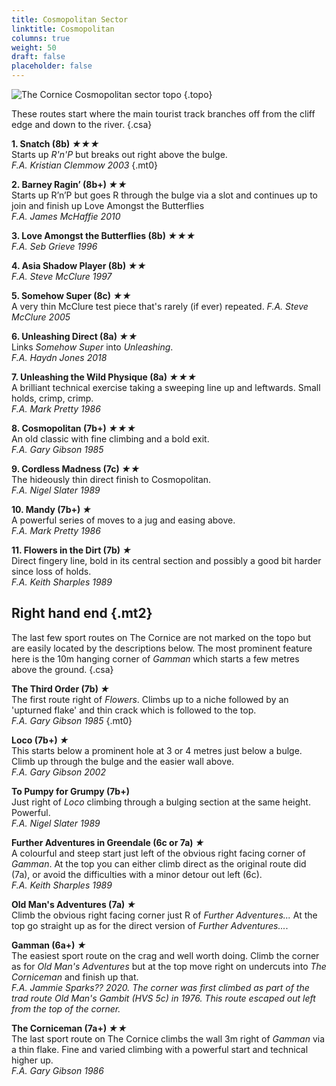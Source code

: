 ```yaml
---
title: Cosmopolitan Sector
linktitle: Cosmopolitan
columns: true
weight: 50
draft: false
placeholder: false
---
```



![The Cornice Cosmopolitan sector topo](/img/peak/cheedale/the-cornice-cosmopolitan-sector.jpg)
{.topo}

These routes start where the main tourist track branches off from the cliff edge and down to the river.
{.csa}

**1. Snatch (8b) *★★★***   
Starts up *R'n'P* but breaks out right above the bulge.  
*F.A. Kristian Clemmow 2003*
{.mt0}

**2. Barney Ragin’ (8b+) *★★***  
Starts up R’n’P but goes R through the bulge via a slot and continues up to join and finish up Love Amongst the Butterflies  
*F.A. James McHaffie 2010*

**3. Love Amongst the Butterflies (8b) *&starf;&starf;&starf;***  
*F.A. Seb Grieve 1996*

**4. Asia Shadow Player (8b) *&starf;&starf;***  
*F.A. Steve McClure 1997*

**5. Somehow Super (8c) *&starf;&starf;***  
A very thin McClure test piece that's rarely (if ever) repeated.
*F.A. Steve McClure 2005*

**6. Unleashing Direct (8a) *&starf;&starf;***  
Links *Somehow Super* into *Unleashing*.  
*F.A. Haydn Jones 2018*

**7. Unleashing the Wild Physique (8a) *&starf;&starf;&starf;***  
A brilliant technical exercise taking a sweeping line up and leftwards. Small holds, crimp, crimp.  
*F.A. Mark Pretty 1986*

**8. Cosmopolitan (7b+) *&starf;&starf;&starf;***  
An old classic with fine climbing and a bold exit.  
*F.A. Gary Gibson 1985*

**9. Cordless Madness (7c) *&starf;&starf;***  
The hideously thin direct finish to Cosmopolitan.  
*F.A. Nigel Slater 1989*

**10. Mandy (7b+) *&starf;***  
A powerful series of moves to a jug and easing above.  
*F.A. Mark Pretty 1986*

**11. Flowers in the Dirt (7b) *&starf;***  
Direct fingery line, bold in its central section and possibly a good bit harder since loss of holds.  
*F.A. Keith Sharples 1989*


## Right hand end {.mt2}

The last few sport routes on The Cornice are not marked on the topo but are easily located by the descriptions below. The most prominent feature here is the 10m hanging corner of *Gamman* which starts a few metres above the ground.
{.csa}


**The Third Order (7b) *&starf;***  
The first route right of *Flowers*. Climbs up to a niche followed by an 'upturned flake' and thin crack which is followed to the top.  
*F.A. Gary Gibson 1985*
{.mt0}

**Loco (7b+) *&starf;***  
This starts below a prominent hole at 3 or 4 metres just below a bulge. Climb up through the bulge and the easier wall above.   
*F.A. Gary Gibson 2002*

**To Pumpy for Grumpy (7b+)**  
Just right of *Loco* climbing through a bulging section at the same height. Powerful.  
*F.A. Nigel Slater 1989*

**Further Adventures in Greendale (6c or 7a) *&starf;***  
A colourful and steep start just left of the obvious right facing corner of *Gamman*. At the top you can either climb direct as the original route did (7a), or avoid the difficulties with a minor detour out left (6c).  
*F.A. Keith Sharples 1989*

**Old Man's Adventures (7a) *&starf;***  
Climb the obvious right facing corner just R of <em>Further Adventures...</em> At the top go straight up as for the direct version of *Further Adventures...*.

**Gamman (6a+) *&starf;***  
The easiest sport route on the crag and well worth doing. Climb the corner as for <em>Old Man's Adventures</em> but at the top move right on undercuts into *The Corniceman* and finish up that.  
*F.A. Jammie Sparks?? 2020. The corner was first climbed as part of the trad route Old Man's Gambit (HVS 5c) in 1976. This route escaped out left from the top of the corner.*

**The Corniceman (7a+) *&starf;&starf;***  
The last sport route on The Cornice climbs the wall 3m right of *Gamman* via a thin flake. Fine and varied climbing with a powerful start and technical higher up.  
*F.A. Gary Gibson 1986*





